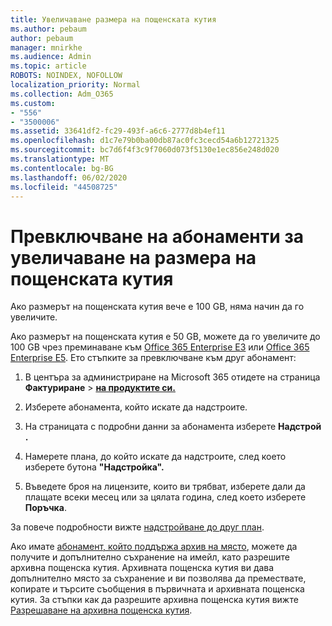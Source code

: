 ```yaml
---
title: Увеличаване размера на пощенската кутия
ms.author: pebaum
author: pebaum
manager: mnirkhe
ms.audience: Admin
ms.topic: article
ROBOTS: NOINDEX, NOFOLLOW
localization_priority: Normal
ms.collection: Adm_O365
ms.custom:
- "556"
- "3500006"
ms.assetid: 33641df2-fc29-493f-a6c6-2777d8b4ef11
ms.openlocfilehash: d1c7e79b0ba00db87ac0fc3cecd54a6b12721325
ms.sourcegitcommit: bc7d6f4f3c9f7060d073f5130e1ec856e248d020
ms.translationtype: MT
ms.contentlocale: bg-BG
ms.lasthandoff: 06/02/2020
ms.locfileid: "44508725"
---
```

# <a name="switch-subscriptions-to-increase-mailbox-size"></a>Превключване на абонаменти за увеличаване на размера на пощенската кутия

Ако размерът на пощенската кутия вече е 100 GB, няма начин да го увеличите.
  
Ако размерът на пощенската кутия е 50 GB, можете да го увеличите до 100 GB чрез преминаване към [Office 365 Enterprise E3](https://products.office.com/business/office-365-enterprise-e3-business-software) или [Office 365 Enterprise E5](https://products.office.com/business/office-365-enterprise-e5-business-software). Ето стъпките за превключване към друг абонамент:
  
1. В центъра за администриране на Microsoft 365 отидете на страница **Фактуриране** \> **[на продуктите си.](https://go.microsoft.com/fwlink/p/?linkid=842054)**

2. Изберете абонамента, който искате да надстроите.

3. На страницата с подробни данни за абонамента изберете **Надстрой .**

4. Намерете плана, до който искате да надстроите, след което изберете бутона **"Надстройка".**

5. Въведете броя на лицензите, които ви трябват, изберете дали да плащате всеки месец или за цялата година, след което изберете **Поръчка**.

За повече подробности вижте [надстройване до друг план](https://docs.microsoft.com/microsoft-365/commerce/subscriptions/upgrade-to-different-plan).

Ако имате [абонамент, който поддържа архив на място](https://docs.microsoft.com/office365/servicedescriptions/exchange-online-archiving-service-description/exchange-online-archiving-service-description), можете да получите и допълнително съхранение на имейл, като разрешите архивна пощенска кутия. Архивната пощенска кутия ви дава допълнително място за съхранение и ви позволява да премествате, копирате и търсите съобщения в първичната и архивната пощенска кутия. За стъпки как да разрешите архивна пощенска кутия вижте [Разрешаване на архивна пощенска кутия](https://docs.microsoft.com/microsoft-365/compliance/enable-archive-mailboxes).